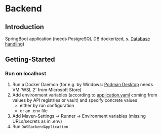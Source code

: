 # Backend

## Introduction
SpringBoot application (needs PostgreSQL DB dockerized, s. [Database handling](Database.md))

## Getting-Started
### Run on localhost
1. Run a Docker Daemon (for e.g. by Windows: [Podman Desktop](https://podman-desktop.io/) needs VM 'WSL 2' from Microsoft Store)
2. Add environment variables (according to [application.yaml](src/main/resources/application.yaml) coming from values by API registries or vault) and specify concrete values
   - either by run configuration
   - or an .env file
3. Add Maven-Settings -> Runner -> Environment variables (missing URLs/secrets as in .env)
4. Run `DASBackendApplication`